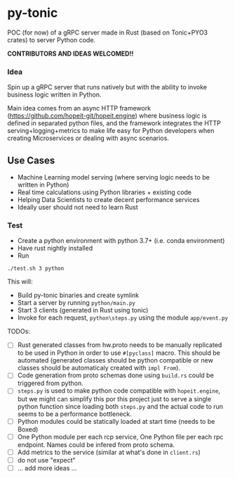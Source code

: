 # py-tonic
POC (for now) of a gRPC server made in Rust (based on Tonic+PYO3 crates) to server Python code.

__CONTRIBUTORS AND IDEAS WELCOMED!!__

### Idea

Spin up a gRPC server that runs natively but with the ability
to invoke business logic written in Python.

Main idea comes from an async HTTP framework (https://github.com/hopeit-git/hopeit.engine) where business logic is defined in separated python files, and the framework integrates the HTTP serving+logging+metrics to make life easy for Python developers when creating Microservices or dealing with async scenarios.

## Use Cases

- Machine Learning model serving (where serving logic needs to be written in Python)
- Real time calculations using Python libraries + existing code
- Helping Data Scientists to create decent performance services
- Ideally user should not need to learn Rust

### Test
- Create a python environment with python 3.7+ (i.e. conda environment)
- Have rust nightly installed
- Run
```
./test.sh 3 python
```
This will:
- Build py-tonic binaries and create symlink
- Start a server by running `python/main.py`
- Start 3 clients (generated in Rust using tonic)
- Invoke for each request, `python\steps.py` using the module `app/event.py`

TODOs:
- [ ] Rust generated classes from hw.proto needs to be manually replicated to be used in Python in order to use `#[pyclass]` macro. This should be automated (generated classes should be python compatible or new classes should be automaticaly created with `impl From`).
- [ ] Code generation from proto schemas done using `build.rs` could be triggered from python.
- [ ] `steps.py` is used to make python code compatible with `hopeit.engine`, but we might can simplify this por this project just to serve a single python function since loading both `steps.py` and the actual code to run seems to be a performance bottleneck.
- [ ] Python modules could be statically loaded at start time (needs to be Boxed)
- [ ] One Python module per each rcp service, One Python file per each rpc endpoint. Names could be infered from proto schema.
- [ ] Add metrics to the service (similar at what's done in `client.rs`)
- [ ] do not use "expect"
- [ ] ... add more ideas ...
